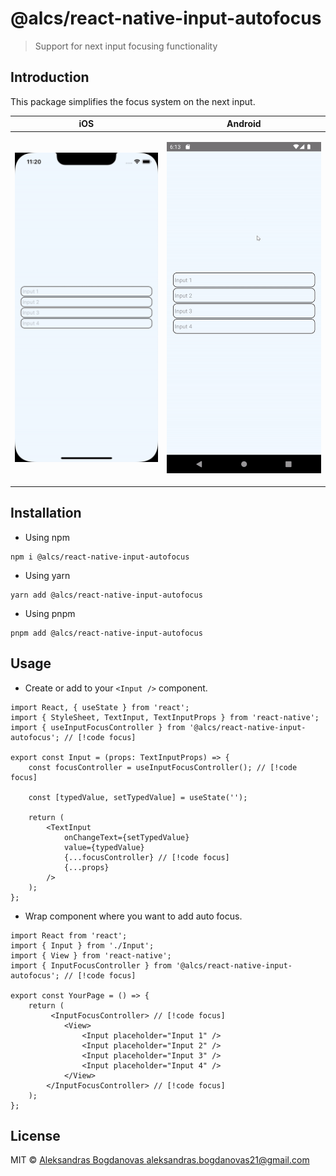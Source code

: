 # @alcs/react-native-input-autofocus

> Support for next input focusing functionality

## Introduction

This package simplifies the focus system on the next input.

<table>
<thead>
<tr>
<th>
iOS
</th>
<th>
Android
</th>
</tr>
</thead>
<tbody>
<tr>
<td>

![Example](./assets/iosExample.gif)

</td>
<td>

![Example](./assets/androidExample.gif)

</td>
</tr>
</tbody>

</table>

## Installation

-   Using npm

```
npm i @alcs/react-native-input-autofocus
```

-   Using yarn

```
yarn add @alcs/react-native-input-autofocus
```

-   Using pnpm

```
pnpm add @alcs/react-native-input-autofocus
```

## Usage

-   Create or add to your `<Input />` component.

```tsx{3,6,14}
import React, { useState } from 'react';
import { StyleSheet, TextInput, TextInputProps } from 'react-native';
import { useInputFocusController } from '@alcs/react-native-input-autofocus'; // [!code focus]

export const Input = (props: TextInputProps) => {
    const focusController = useInputFocusController(); // [!code focus]

    const [typedValue, setTypedValue] = useState('');

    return (
        <TextInput
            onChangeText={setTypedValue}
            value={typedValue}
            {...focusController} // [!code focus]
            {...props}
        />
    );
};
```

-   Wrap component where you want to add auto focus.

```tsx{4,8,15}
import React from 'react';
import { Input } from './Input';
import { View } from 'react-native';
import { InputFocusController } from '@alcs/react-native-input-autofocus'; // [!code focus]

export const YourPage = () => {
    return (
         <InputFocusController> // [!code focus]
            <View>
                <Input placeholder="Input 1" />
                <Input placeholder="Input 2" />
                <Input placeholder="Input 3" />
                <Input placeholder="Input 4" />
            </View>
        </InputFocusController> // [!code focus]
    );
};
```

## License

MIT © [Aleksandras Bogdanovas <aleksandras.bogdanovas21@gmail.com>](https://github.com/Aleksandriukas)
